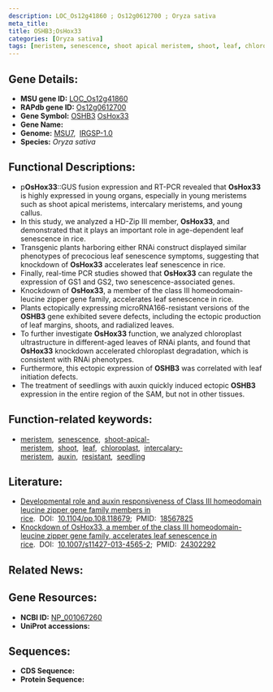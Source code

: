 ```yaml
---
description: LOC_Os12g41860 ; Os12g0612700 ; Oryza sativa
meta_title:
title: OSHB3;OsHox33
categories: [Oryza sativa]
tags: [meristem, senescence, shoot apical meristem, shoot, leaf, chloroplast, intercalary meristem, auxin, resistant, seedling]
---
```


## Gene Details:
- **MSU gene ID:** [LOC_Os12g41860](http://rice.uga.edu/cgi-bin/ORF_infopage.cgi?orf=LOC_Os12g41860)  
- **RAPdb gene ID:** [Os12g0612700](https://rapdb.dna.affrc.go.jp/locus/?name=Os12g0612700)  
- **Gene Symbol:** <u>OSHB3</u>&nbsp;<u>OsHox33</u>
- **Gene Name:**
- **Genome:**  [MSU7](http://rice.uga.edu/),&nbsp;&nbsp;[IRGSP-1.0](https://rapdb.dna.affrc.go.jp/download/irgsp1.html)
- **Species:** *Oryza sativa*

## Functional Descriptions:
   - p**OsHox33**::GUS fusion expression and RT-PCR revealed that **OsHox33** is highly expressed in young organs, especially in young meristems such as shoot apical meristems, intercalary meristems, and young callus.
   - In this study, we analyzed a HD-Zip III member, **OsHox33**, and demonstrated that it plays an important role in age-dependent leaf senescence in rice.
   - Transgenic plants harboring either RNAi construct displayed similar phenotypes of precocious leaf senescence symptoms, suggesting that knockdown of **OsHox33** accelerates leaf senescence in rice.
   - Finally, real-time PCR studies showed that **OsHox33** can regulate the expression of GS1 and GS2, two senescence-associated genes.
   - Knockdown of **OsHox33**, a member of the class III homeodomain-leucine zipper gene family, accelerates leaf senescence in rice.
   - Plants ectopically expressing microRNA166-resistant versions of the **OSHB3** gene exhibited severe defects, including the ectopic production of leaf margins, shoots, and radialized leaves.
   - To further investigate **OsHox33** function, we analyzed chloroplast ultrastructure in different-aged leaves of RNAi plants, and found that **OsHox33** knockdown accelerated chloroplast degradation, which is consistent with RNAi phenotypes.
   - Furthermore, this ectopic expression of **OSHB3** was correlated with leaf initiation defects.
   - The treatment of seedlings with auxin quickly induced ectopic **OSHB3** expression in the entire region of the SAM, but not in other tissues.

## Function-related keywords:
   - [meristem](/tags/meristem/),&nbsp;&nbsp;[senescence](/tags/senescence/),&nbsp;&nbsp;[shoot-apical-meristem](/tags/shoot-apical-meristem/),&nbsp;&nbsp;[shoot](/tags/shoot/),&nbsp;&nbsp;[leaf](/tags/leaf/),&nbsp;&nbsp;[chloroplast](/tags/chloroplast/),&nbsp;&nbsp;[intercalary-meristem](/tags/intercalary-meristem/),&nbsp;&nbsp;[auxin](/tags/auxin/),&nbsp;&nbsp;[resistant](/tags/resistant/),&nbsp;&nbsp;[seedling](/tags/seedling/)

## Literature:
   - [Developmental role and auxin responsiveness of Class III homeodomain leucine zipper gene family members in rice](https://www.doi.org/10.1104/pp.108.118679).&nbsp;&nbsp;DOI:&nbsp;&nbsp;[10.1104/pp.108.118679](https://www.doi.org/10.1104/pp.108.118679);&nbsp;&nbsp;PMID:&nbsp;&nbsp;[18567825](https://pubmed.ncbi.nlm.nih.gov/18567825/)
   - [Knockdown of OsHox33, a member of the class III homeodomain-leucine zipper gene family, accelerates leaf senescence in rice](https://www.doi.org/10.1007/s11427-013-4565-2).&nbsp;&nbsp;DOI:&nbsp;&nbsp;[10.1007/s11427-013-4565-2](https://www.doi.org/10.1007/s11427-013-4565-2);&nbsp;&nbsp;PMID:&nbsp;&nbsp;[24302292](https://pubmed.ncbi.nlm.nih.gov/24302292/)

## Related News:

## Gene Resources:
- **NCBI ID:**  [NP_001067260](http://www.ncbi.nlm.nih.gov/nuccore/NP_001067260)
- **UniProt accessions:** [](https://www.uniprot.org/uniprotkb//entry)

## Sequences:
- **CDS Sequence:**
- **Protein Sequence:**
